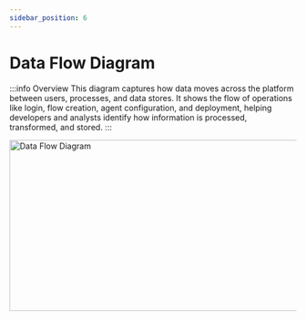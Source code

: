 ```yaml
---
sidebar_position: 6
---
```


# Data Flow Diagram

:::info Overview
This diagram captures how data moves across the platform between users, processes, and data stores. It shows the flow of operations like login, flow creation, agent configuration, and deployment, helping developers and analysts identify how information is processed, transformed, and stored. 
:::

<img src="/img/data-flow-diagram.png" alt="Data Flow Diagram" width="800" height="300" />
